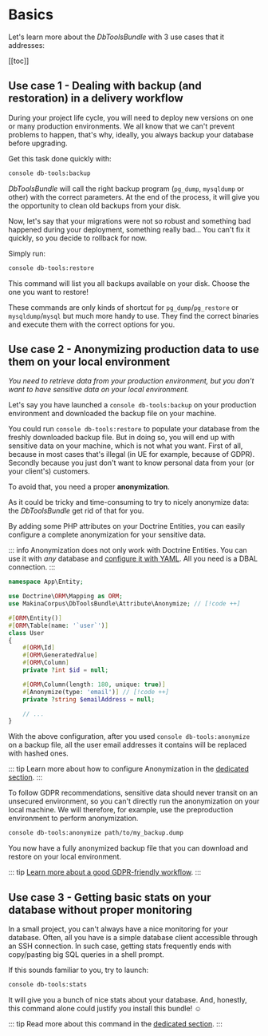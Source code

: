 # Basics

Let's learn more about the *DbToolsBundle* with 3 use
cases that it addresses:

[[toc]]

## Use case 1 - Dealing with backup (and restoration) in a delivery workflow

During your project life cycle, you will need to deploy new versions on one or
many production environments. We all know that we can't prevent problems to
happen, that's why, ideally, you always backup your database before upgrading.

Get this task done quickly with:

```sh
console db-tools:backup
```

*DbToolsBundle* will call the right backup program (`pg_dump`, `mysqldump` or
other) with the correct parameters. At the end of the process, it will give you
the opportunity to clean old backups from your disk.

Now, let's say that your migrations were not so robust and something bad
happened during your deployment, something really bad... You can't fix it
quickly, so you decide to rollback for now.

Simply run:

```sh
console db-tools:restore
```

This command will list you all backups available on your disk. Choose the one
you want to restore!

These commands are only kinds of shortcut for `pg_dump`/`pg_restore` or
`mysqldump`/`mysql` but much more handy to use. They find the correct binaries
and execute them with the correct options for you.

## Use case 2 - Anonymizing production data to use them on your local environment

*You need to retrieve data from your production environment, but you don't want to
have sensitive data on your local environment.*

Let's say you have launched a `console db-tools:backup` on your production environment
and downloaded the backup file on your machine.

You could run `console db-tools:restore` to populate your database from the
freshly downloaded backup file. But in doing so, you will end up with sensitive
data on your machine, which is not what you want. First of all, because in most
cases that's illegal (in UE for example, because of GDPR). Secondly because you
just don't want to know personal data from your (or your client's) customers.

To avoid that, you need a proper **anonymization**.

As it could be tricky and time-consuming to try to nicely anonymize data:
the *DbToolsBundle* get rid of that for you.

By adding some PHP attributes on your Doctrine Entities, you can easily
configure a complete anonymization for your sensitive data.

::: info
Anonymization does not only work with Doctrine Entities. You can use it with
*any* database and [configure it with YAML](../configuration#anonymization). All you need is a DBAL connection.
:::

```php [Attribute]
namespace App\Entity;

use Doctrine\ORM\Mapping as ORM;
use MakinaCorpus\DbToolsBundle\Attribute\Anonymize; // [!code ++]

#[ORM\Entity()]
#[ORM\Table(name: '`user`')]
class User
{
    #[ORM\Id]
    #[ORM\GeneratedValue]
    #[ORM\Column]
    private ?int $id = null;

    #[ORM\Column(length: 180, unique: true)]
    #[Anonymize(type: 'email')] // [!code ++]
    private ?string $emailAddress = null;

    // ...
}
```

With the above configuration, after you used `console db-tools:anonymize` on a backup file,
all the user email addresses it contains will be replaced with hashed ones.

::: tip
Learn more about how to configure Anonymization in the [dedicated section](../anonymization/essentials).
:::

To follow GDPR recommendations, sensitive data should never transit on an unsecured environment, so
you can't directly run the anonymization on your local machine. We will therefore, for example,
use the preproduction environment to perform anonymization.

```sh
console db-tools:anonymize path/to/my_backup.dump
```

You now have a fully anonymized backup file that you can download and restore on your local
environment.

::: tip
[Learn more about a good GDPR-friendly workflow](../anonymization/command#a-gdpr-friendly-workflow).
:::

## Use case 3 - Getting basic stats on your database without proper monitoring

In a small project, you can't always have a nice monitoring for your database.
Often, all you have is a simple database client accessible through an SSH
connection. In such case, getting stats frequently ends with copy/pasting big
SQL queries in a shell prompt.

If this sounds familiar to you, try to launch:

```sh
console db-tools:stats
```

It will give you a bunch of nice stats about your database. And, honestly,
this command alone could justify you install this bundle! :relaxed:

::: tip
Read more about this command in the [dedicated section](../stats).
:::
